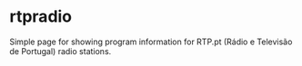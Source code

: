 # rtpradio
Simple page for showing program information for RTP.pt (Rádio e Televisão de Portugal) radio stations.
